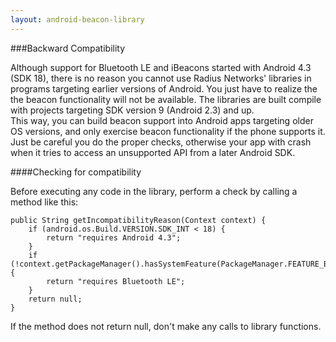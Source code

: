 ```yaml
---
layout: android-beacon-library
---
```


###Backward Compatibility

Although support for Bluetooth LE and iBeacons started with Android 4.3 (SDK 18), there is no reason you cannot use Radius Networks' libraries in programs targeting earlier
versions of Android.  You just have to realize the the beacon functionality will not be available.  The libraries are built compile with projects targeting SDK version 9 (Android 2.3) and up.  
This way, you can build beacon support into Android apps targeting older OS versions, and only exercise beacon functionality if the phone supports it.  Just be careful
you do the proper checks, otherwise your app with crash when it tries to access an unsupported API from a later Android SDK.

####Checking for compatibility

Before executing any code in the library, perform a check by calling a method like this:


  	public String getIncompatibilityReason(Context context) {
  		if (android.os.Build.VERSION.SDK_INT < 18) {
  			return "requires Android 4.3";
  		}
  		if (!context.getPackageManager().hasSystemFeature(PackageManager.FEATURE_BLUETOOTH_LE)) {
  			return "requires Bluetooth LE";
  		}
  		return null;
  	}	
  	
If the method does not return null, don't make any calls to library functions.

